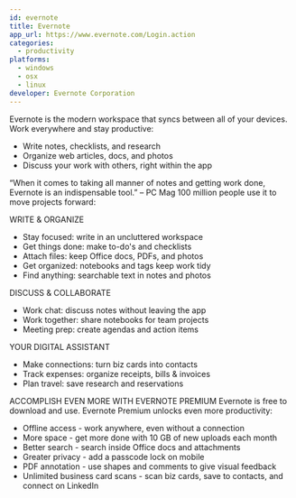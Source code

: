 ```yaml
---
id: evernote
title: Evernote
app_url: https://www.evernote.com/Login.action
categories:
  - productivity
platforms:
  - windows
  - osx
  - linux
developer: Evernote Corporation
---
```

Evernote is the modern workspace that syncs between all of your devices. Work everywhere and stay productive:

- Write notes, checklists, and research
- Organize web articles, docs, and photos
- Discuss your work with others, right within the app

“When it comes to taking all manner of notes and getting work done, Evernote is an indispensable tool.” – PC Mag
100 million people use it to move projects forward:

WRITE & ORGANIZE

- Stay focused: write in an uncluttered workspace
- Get things done: make to-do's and checklists
- Attach files: keep Office docs, PDFs, and photos
- Get organized: notebooks and tags keep work tidy
- Find anything: searchable text in notes and photos

DISCUSS & COLLABORATE

- Work chat: discuss notes without leaving the app
- Work together: share notebooks for team projects
- Meeting prep: create agendas and action items

YOUR DIGITAL ASSISTANT

- Make connections: turn biz cards into contacts
- Track expenses: organize receipts, bills & invoices
- Plan travel: save research and reservations

ACCOMPLISH EVEN MORE WITH EVERNOTE PREMIUM
Evernote is free to download and use. Evernote Premium unlocks even more productivity:

- Offline access - work anywhere, even without a connection
- More space - get more done with 10 GB of new uploads each month
- Better search - search inside Office docs and attachments
- Greater privacy - add a passcode lock on mobile
- PDF annotation - use shapes and comments to give visual feedback
- Unlimited business card scans - scan biz cards, save to contacts, and connect on LinkedIn
